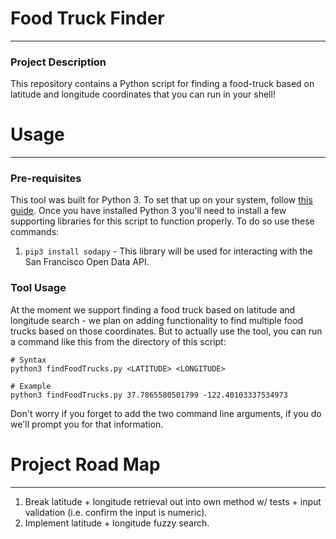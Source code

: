 # Food Truck Finder

---

### Project Description

This repository contains a Python script for finding a food-truck based on latitude and longitude coordinates that you
can run in your shell!

# Usage

---

### Pre-requisites

This tool was built for Python 3. To set that up on your system,
follow [this guide](https://realpython.com/installing-python/). Once you have installed Python 3 you'll need to install
a few supporting libraries for this script to function properly. To do so use these commands:

1. `pip3 install sodapy` - This library will be used for interacting with the San Francisco Open Data API.

### Tool Usage

At the moment we support finding a food truck based on latitude and longitude search - we plan on adding functionality
to find multiple food trucks based on those coordinates. But to actually use the tool, you can run a command like this
from the directory of this script:

```commandline
# Syntax
python3 findFoodTrucks.py <LATITUDE> <LONGITUDE>

# Example
python3 findFoodTrucks.py 37.7865580501799 -122.40103337534973
```

Don't worry if you forget to add the two command line arguments, if you do we'll prompt you for that information.


# Project Road Map

---
1. Break latitude + longitude retrieval out into own method w/ tests + input validation (i.e. confirm the input is numeric).
2. Implement latitude + longitude fuzzy search.